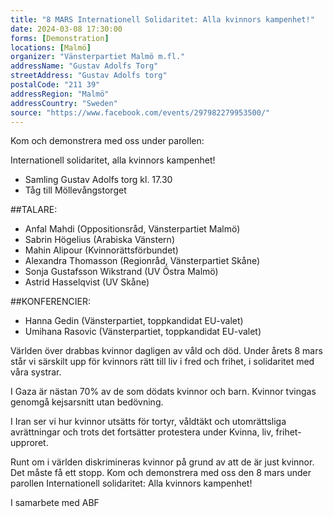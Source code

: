 ```yaml
---
title: "8 MARS Internationell Solidaritet: Alla kvinnors kampenhet!"
date: 2024-03-08 17:30:00
forms: [Demonstration]
locations: [Malmö]
organizer: "Vänsterpartiet Malmö m.fl."
addressName: "Gustav Adolfs Torg"
streetAddress: "Gustav Adolfs torg"
postalCode: "211 39"
addressRegion: "Malmö"
addressCountry: "Sweden"
source: "https://www.facebook.com/events/297982279953500/"
---
```

Kom och demonstrera med oss under parollen:

Internationell solidaritet, alla kvinnors kampenhet!

- Samling Gustav Adolfs torg kl. 17.30
- Tåg till Möllevångstorget

##TALARE:
- Anfal Mahdi (Oppositionsråd, Vänsterpartiet Malmö)
- Sabrin Högelius (Arabiska Vänstern)
- Mahin Alipour (Kvinnorättsförbundet)
- Alexandra Thomasson (Regionråd, Vänsterpartiet Skåne)
- Sonja Gustafsson Wikstrand (UV Östra Malmö)
- Astrid Hasselqvist (UV Skåne)

##KONFERENCIER:
- Hanna Gedin (Vänsterpartiet, toppkandidat EU-valet)
- Umihana Rasovic (Vänsterpartiet, toppkandidat EU-valet)

Världen över drabbas kvinnor dagligen av våld och död. Under årets 8 mars står vi särskilt upp för kvinnors rätt till liv i fred och frihet, i solidaritet med våra systrar.

I Gaza är nästan 70% av de som dödats kvinnor och barn. Kvinnor tvingas genomgå kejsarsnitt utan bedövning.

I Iran ser vi hur kvinnor utsätts för tortyr, våldtäkt och utomrättsliga avrättningar och trots det fortsätter protestera under Kvinna, liv, frihet-upproret.

Runt om i världen diskrimineras kvinnor på grund av att de är just kvinnor. Det måste få ett stopp.
Kom och demonstrera med oss den 8 mars under parollen Internationell solidaritet: Alla kvinnors kampenhet!

I samarbete med ABF